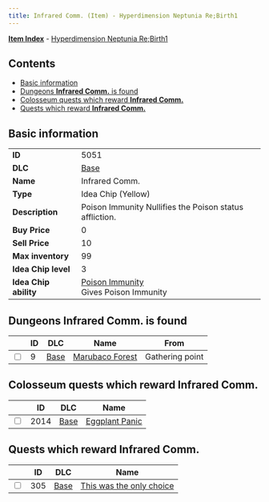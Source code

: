 ```yaml
---
title: Infrared Comm. (Item) - Hyperdimension Neptunia Re;Birth1
---
```


[**Item Index**](/neptunia/rb1/item/index.html) - [Hyperdimension Neptunia Re;Birth1](/neptunia/rb1)

## Contents

- [Basic information](#basic-information)
- [Dungeons **Infrared Comm.** is found](#dungeons-infrared-comm-is-found)
- [Colosseum quests which reward **Infrared Comm.**](#colosseum-quests-which-reward-infrared-comm)
- [Quests which reward **Infrared Comm.**](#quests-which-reward-infrared-comm)
## Basic information

|   |   |
| -- | -- |
| **ID** | 5051 |
| **DLC** | [Base](/neptunia/rb1/dlc/1-base.html) |
| **Name** | Infrared Comm. |
| **Type** | Idea Chip (Yellow) |
| **Description** | Poison Immunity Nullifies the Poison status affliction. |
| **Buy Price** | 0 |
| **Sell Price** | 10 |
| **Max inventory** | 99 |
| **Idea Chip level** | 3 |
| **Idea Chip ability** | [Poison Immunity](/neptunia/rb1/avatar/1-9550-poison-immunity.html)<br />Gives Poison Immunity |


## Dungeons **Infrared Comm.** is found

|    | ID | DLC | Name | From |
| -- | -- | --- | ---- | ---- |
| <input type="checkbox" id="rb1-dungeon-1-9" class="trackbox" /> | 9 | [Base](/neptunia/rb1/dlc/1-base.html) | [Marubaco Forest](/neptunia/rb1/dungeon/1-9-marubaco-forest.html) | Gathering point |


## Colosseum quests which reward **Infrared Comm.**

|    | ID | DLC | Name |
| -- | -- | --- | ---- |
| <input type="checkbox" id="rb1-colosseum-1-2014" class="trackbox" /> | 2014 | [Base](/neptunia/rb1/dlc/1-base.html) | [Eggplant Panic](/neptunia/rb1/colosseum/1-2014-eggplant-panic.html) |


## Quests which reward **Infrared Comm.**

|    | ID | DLC | Name |
| -- | -- | --- | ---- |
| <input type="checkbox" id="rb1-quest-1-305" class="trackbox" /> | 305 | [Base](/neptunia/rb1/dlc/1-base.html) | [This was the only choice](/neptunia/rb1/quest/1-305-this-was-the-only-choice.html) |
